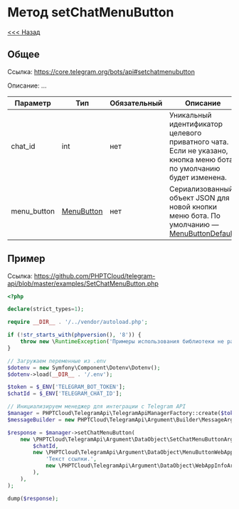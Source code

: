 # Метод setChatMenuButton

[<<< Назад](./../)

## Общее

Ссылка: https://core.telegram.org/bots/api#setchatmenubutton

Описание:
...

| Параметр    | Тип                                                         | Обязательный | Описание                                                                                                                                          |
|-------------|-------------------------------------------------------------|--------------|---------------------------------------------------------------------------------------------------------------------------------------------------|
| chat_id     | int                                                         | нет          | Уникальный идентификатор целевого приватного чата. Если не указано, кнопка меню бота по умолчанию будет изменена.                                 |
| menu_button | [MenuButton](https://core.telegram.org/bots/api#menubutton) | нет          | Сериализованный объект JSON для новой кнопки меню бота. По умолчанию — [MenuButtonDefault](https://core.telegram.org/bots/api#menubuttondefault). |


## Пример

Ссылка: https://github.com/PHPTCloud/telegram-api/blob/master/examples/SetChatMenuButton.php

```php
<?php

declare(strict_types=1);

require __DIR__ . '/../vendor/autoload.php';

if (!str_starts_with(phpversion(), '8')) {
    throw new \RuntimeException('Примеры использования библиотеки не работают с PHP ниже 8 версии.');
}

// Загружаем переменные из .env
$dotenv = new Symfony\Component\Dotenv\Dotenv();
$dotenv->load(__DIR__ . '/.env');

$token = $_ENV['TELEGRAM_BOT_TOKEN'];
$chatId = $_ENV['TELEGRAM_CHAT_ID'];

// Инициализируем менеджер для интеграции с Telegram API
$manager = PHPTCloud\TelegramApi\TelegramApiManagerFactory::create($token);
$messageBuilder = new PHPTCloud\TelegramApi\Argument\Builder\MessageArgumentBuilder();

$response = $manager->setChatMenuButton(
    new \PHPTCloud\TelegramApi\Argument\DataObject\SetChatMenuButtonArgument(
        $chatId,
        new \PHPTCloud\TelegramApi\Argument\DataObject\MenuButtonWebAppArgument(
            'Текст ссылки.',
            new \PHPTCloud\TelegramApi\Argument\DataObject\WebAppInfoArgument('https://telegram.org'),
        ),
    ),
);

dump($response);
```

